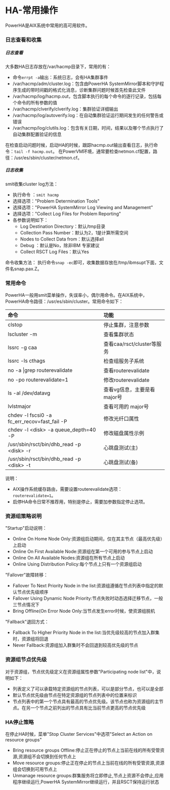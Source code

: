 # HA-常用操作
PowerHA是AIX系统中常用的高可用软件。
### 日志查看和收集
##### 日志查看
大多数HA日志存放在/var/hacmp目录下，常用的有：
- 命令`errpt -a`输出：系统日志，会有HA集群事件
- /var/hacmp/adm/cluster.log：包含由PowerHA SystemMirror脚本和守护程序生成的带时间戳的格式化消息，诊断集群问题时候首先检查此文件
- /var/hacmp/log/hacmp.out，包含脚本执行的每个命令的逐行记录，包括每个命令的所有参数的值
- /var/hacmp/clverify/clverify.log：集群验证详细输出
- /var/hacmp/log/autoverify.log：在自动集群验证运行期间发生的任何警告或错误
- /var/hacmp/log/clutils.log：包含有关日期，时间，结果以及哪个节点执行了自动集群配置验证的信息

在检查启动问题时候，启动HA的时候，跟踪hacmp.out输出查看日志，执行命令：`tail -f hacmp.out`。
在PowerVM环境，通常要检查netmon.cf配置，路径：/usr/es/sbin/cluster/netmon.cf。

##### 日志收集
smit收集cluster log方法：
- 执行命令 ：`smit hacmp`
- 选择选项："Problem Determination Tools"
- 选择选项："PowerHA SystemMirror Log Viewing and Management"
- 选择选项："Collect Log Files for Problem Reporting"
- 各参数说明如下：
    - Log Destination Directory：默认/tmp目录
    - Collection Pass Number：默认为2，1是计算所需空间
    - Nodes to Collect Data from：默认选择all
    - Debug ：默认是No，除非IBM 专家建议
    - Collect RSCT Log Files：默认Yes

命令收集方法：
执行命令`snap -ec`即可，收集数据存放在/tmp/ibmsupt下面，文件名snap.pax.Z。

### 常用命令
PowerHA一般用smit菜单操作，失误率小，偶尔用命令。在AIX系统中，PowerHA命令路径：/usr/es/sbin/cluster。常用命令如下：

命令|功能
:---|:---
clstop |停止集群，注意参数
lscluster -m |查看集群状态
lssrc -g caa |查看caa/rsct/cluster等服务
lssrc -ls cthags |检查组服务子系统
no -a &#124;grep routerevalidate|查看routerevalidate
no -po routerevalidate=1 |修改routerevalidate
ls -al /dev/datavg |查看vg信息，主要是看major号
lvlstmajor |查看可用的 major号
chdev -l fscsi0 -a fc_err_recov=fast_fail -P|修改光纤口属性
chdev -l &#60;disk&#62; -a queue_depth=40 -P|修改磁盘属性示例
/usr/sbin/rsct/bin/dhb_read -p &#60;disk&#62; -r|心跳盘测试(主)
/usr/sbin/rsct/bin/dhb_read -p &#60;disk&#62; -t|心跳盘测试(备)

说明：
- AIX操作系统缓存路由，需要设置routerevalidate选项：`routerevalidate=1`。
- 启停HA命令日常不推荐用，特别是停止，需要加参数指定停止选项。

### 资源组策略说明
"Startup"启动说明：
- Online On Home Node Only:资源组启动期间，仅在其主节点（最高优先级）上启动
- Online On First Available Node:资源组在第一个可用的参与节点上启动
- Online On All Available Nodes:资源组在所有节点上启动
- Online Using Distribution Policy:每个节点上只有一个资源组启动

"Fallover"故障转移：
- Fallover To Next Priority Node in the list:资源组遵循在节点列表中指定的默认节点优先级顺序
- Fallover Using Dynamic Node Priority:节点失败时动态选择迁移节点，一般三节点情况下
- Bring Offline(On Error Node Only:当节点发生error时候，使资源组脱机

"Fallback"退回方式：
- Fallback To Higher Priority Node in the list:当优先级较高的节点加入群集时，资源组将回退
- Never Fallback:资源组加入群集时不会回退到较高优先级的节点

### 资源组节点优先级
对于资源组，节点优先级定义在资源组属性参数"Participating node list"中，说明如下：
- 列表定义了可以承载特定资源组的节点列表，可以是部分节点，也可以是全部
- 默认节点优先级由节点在特定资源组的节点列表中的位置来标识
- 节点列表中的第一个节点具有最高的节点优先级。该节点也称为资源组的主节点。在另一个节点之前列出的节点具有比当前节点更高的节点优先级

### HA停止策略
在停止HA时候，菜单"Stop Cluster Services"中选项"Select an Action on resource groups"
- Bring resource groups Offline:停止正在停止的节点上当前在线的所有受管资源,资源组不会切换到任何节点上
- Move resource groups:停止正在停止的节点上当前在线的所有受管资源,资源组会切换到可用节点上
- Unmanage resource groups:群集服务将立即停止,节点上资源不会停止,应用程序继续运行,PowerHA SystemMirror继续运行，并且RSCT保持运行状态
